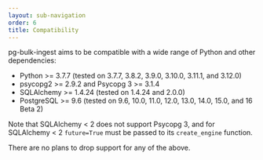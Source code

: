 ```yaml
---
layout: sub-navigation
order: 6
title: Compatibility
---
```


pg-bulk-ingest aims to be compatible with a wide range of Python and other dependencies:

- Python >= 3.7.7 (tested on 3.7.7, 3.8.2, 3.9.0, 3.10.0, 3.11.1, and 3.12.0)
- psycopg2 >= 2.9.2 and Psycopg 3 >= 3.1.4
- SQLAlchemy >= 1.4.24 (tested on 1.4.24 and 2.0.0)
- PostgreSQL >= 9.6 (tested on 9.6, 10.0, 11.0, 12.0, 13.0, 14.0, 15.0, and 16 Beta 2)

Note that SQLAlchemy < 2 does not support Psycopg 3, and for SQLAlchemy < 2 `future=True` must be passed to its `create_engine` function.

There are no plans to drop support for any of the above.
